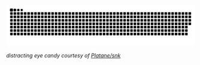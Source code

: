 <picture>
  <source media="(prefers-color-scheme: dark)" srcset="https://raw.githubusercontent.com/tdy-jbowdre/tdy-jbowdre/main/res/dark-snek.svg">
  <source media="(prefers-color-scheme: light)" srcset="https://raw.githubusercontent.com/tdy-jbowdre/tdy-jbowdre/main/res/light-snek.svg">
  <img alt="github contribution grid snake animation" src="https://raw.githubusercontent.com/tdy-jbowdre/tdy-jbowdre/main/res/light-snek.svg">
</picture>

_distracting eye candy courtesy of [Platane/snk](https://github.com/Platane/snk)_